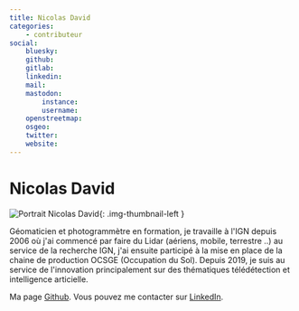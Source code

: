 ```yaml
---
title: Nicolas David
categories:
    - contributeur
social:
    bluesky:
    github:
    gitlab:
    linkedin:
    mail:
    mastodon:
        instance:
        username:
    openstreetmap:
    osgeo:
    twitter:
    website:
---
```


# Nicolas David

<!-- --8<-- [start:author-sign-block] -->

![Portrait Nicolas David](https://cdn.geotribu.fr/img/internal/contributeurs/ndav.png "Portrait Nicolas David"){: .img-thumbnail-left }

Géomaticien et photogrammètre en formation, je travaille à l'IGN depuis 2006 où j'ai commencé par faire du Lidar (aériens, mobile, terrestre ..) au service de la recherche IGN, j'ai ensuite participé à la mise en place de la chaine de production OCSGE (Occupation du Sol). Depuis 2019, je suis au service de l'innovation principalement sur des thématiques télédétection et intelligence articielle.

Ma page [Github](https://github.com/ndavid). Vous pouvez me contacter sur [LinkedIn](https://www.linkedin.com/in/nicolas-david-28722129/).

<!-- --8<-- [end:author-sign-block] -->
